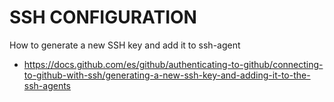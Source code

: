 # SSH CONFIGURATION

How to generate a new SSH key and add it to ssh-agent
* https://docs.github.com/es/github/authenticating-to-github/connecting-to-github-with-ssh/generating-a-new-ssh-key-and-adding-it-to-the-ssh-agents